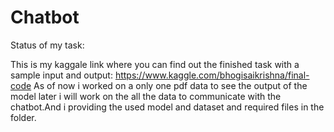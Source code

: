 # Chatbot
Status of my task:

This is my kaggale link where you can find out the finished task with a sample input and output: https://www.kaggle.com/bhogisaikrishna/final-code 
As of now i worked on a only one pdf data to see the output of the model later i will work on the all the data to communicate with the chatbot.And i providing the used model and dataset and required files in the folder.



